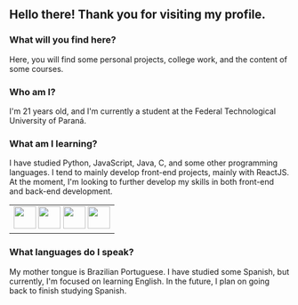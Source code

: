 ## Hello there! Thank you for visiting my profile.

### What will you find here?

Here, you will find some personal projects, college work, and the content of some courses.

### Who am I?

I'm 21 years old, and I'm currently a student at the Federal Technological University of Paraná.

### What am I learning?

I have studied Python, JavaScript, Java, C, and some other programming languages. I tend to mainly develop front-end projects, mainly with ReactJS. At the moment, I'm looking to further develop my skills in both front-end and back-end development.

<table><tr> <td align="center"> <img src="https://cdn.jsdelivr.net/gh/devicons/devicon/icons/python/python-original.svg" width="40" height="40" /> <img src="https://cdn.jsdelivr.net/gh/devicons/devicon/icons/javascript/javascript-original.svg" width="40" height="40" /> <img src="https://cdn1.iconfinder.com/data/icons/programing-development-8/24/react_logo-512.png" width="40" height="40" /> <img src="https://icon-library.com/images/django-icon/django-icon-0.jpg" width="40" height="40" /> </tr></table>

### What languages do I speak?

My mother tongue is Brazilian Portuguese. I have studied some Spanish, but currently, I'm focused on learning English. In the future, I plan on going back to finish studying Spanish.

<table><tr>

</tr></table>
